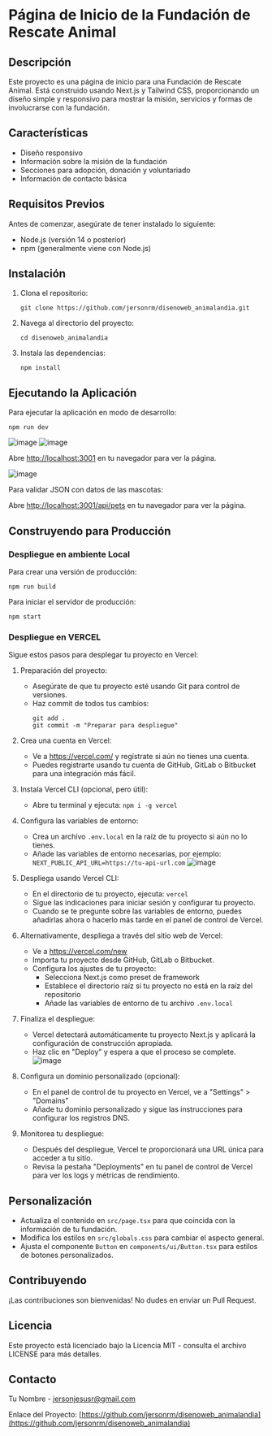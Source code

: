 # Página de Inicio de la Fundación de Rescate Animal

## Descripción

Este proyecto es una página de inicio para una Fundación de Rescate Animal. Está construido usando Next.js y Tailwind CSS, proporcionando un diseño simple y responsivo para mostrar la misión, servicios y formas de involucrarse con la fundación.

## Características

- Diseño responsivo
- Información sobre la misión de la fundación
- Secciones para adopción, donación y voluntariado
- Información de contacto básica

## Requisitos Previos

Antes de comenzar, asegúrate de tener instalado lo siguiente:
- Node.js (versión 14 o posterior)
- npm (generalmente viene con Node.js)

## Instalación

1. Clona el repositorio:
   ```
   git clone https://github.com/jersonrm/disenoweb_animalandia.git
   ```

2. Navega al directorio del proyecto:
   ```
   cd disenoweb_animalandia
   ```

3. Instala las dependencias:
   ```
   npm install
   ```

## Ejecutando la Aplicación

Para ejecutar la aplicación en modo de desarrollo:

```
npm run dev
```
![image](https://github.com/user-attachments/assets/44e33e6d-4290-4c34-99cc-ac91c8d5ff69)
![image](https://github.com/user-attachments/assets/0403b272-4e8f-4294-a669-2ebdbd621af0)


Abre [http://localhost:3001](http://localhost:3001) en tu navegador para ver la página.

![image](https://github.com/user-attachments/assets/bf2494f6-2bc3-4d91-8513-51ef943eefa1)


Para validar JSON con datos de las mascotas:

Abre [http://localhost:3001/api/pets](http://localhost:3001/api/pets) en tu navegador para ver la página.

## Construyendo para Producción

### Despliegue en ambiente Local

Para crear una versión de producción:

```
npm run build
```

Para iniciar el servidor de producción:

```
npm start
```
### Despliegue en VERCEL

Sigue estos pasos para desplegar tu proyecto en Vercel:

1. Preparación del proyecto:
   - Asegúrate de que tu proyecto esté usando Git para control de versiones.
   - Haz commit de todos tus cambios: 
     ```
     git add .
     git commit -m "Preparar para despliegue"
     ```

2. Crea una cuenta en Vercel:
   - Ve a https://vercel.com/ y regístrate si aún no tienes una cuenta.
   - Puedes registrarte usando tu cuenta de GitHub, GitLab o Bitbucket para una integración más fácil.

3. Instala Vercel CLI (opcional, pero útil):
   - Abre tu terminal y ejecuta: `npm i -g vercel`

4. Configura las variables de entorno:
   - Crea un archivo `.env.local` en la raíz de tu proyecto si aún no lo tienes.
   - Añade las variables de entorno necesarias, por ejemplo:
     `NEXT_PUBLIC_API_URL=https://tu-api-url.com`
     ![image](https://github.com/user-attachments/assets/00af80d3-30d7-4eae-8a17-07f09c9d3995)


5. Despliega usando Vercel CLI:
   - En el directorio de tu proyecto, ejecuta: `vercel`
   - Sigue las indicaciones para iniciar sesión y configurar tu proyecto.
   - Cuando se te pregunte sobre las variables de entorno, puedes añadirlas ahora o hacerlo más tarde en el panel de control de Vercel.

6. Alternativamente, despliega a través del sitio web de Vercel:
   - Ve a https://vercel.com/new
   - Importa tu proyecto desde GitHub, GitLab o Bitbucket.
   - Configura los ajustes de tu proyecto:
     - Selecciona Next.js como preset de framework
     - Establece el directorio raíz si tu proyecto no está en la raíz del repositorio
     - Añade las variables de entorno de tu archivo `.env.local`

7. Finaliza el despliegue:
   - Vercel detectará automáticamente tu proyecto Next.js y aplicará la configuración de construcción apropiada.
   - Haz clic en "Deploy" y espera a que el proceso se complete.
  ![image](https://github.com/user-attachments/assets/599e4ac4-6eab-4d2c-a103-5b1a309b5bc6)

   
8. Configura un dominio personalizado (opcional):
   - En el panel de control de tu proyecto en Vercel, ve a "Settings" > "Domains"
   - Añade tu dominio personalizado y sigue las instrucciones para configurar los registros DNS.

9. Monitorea tu despliegue:
   - Después del despliegue, Vercel te proporcionará una URL única para acceder a tu sitio.
   - Revisa la pestaña "Deployments" en tu panel de control de Vercel para ver los logs y métricas de rendimiento.

## Personalización

- Actualiza el contenido en `src/page.tsx` para que coincida con la información de tu fundación.
- Modifica los estilos en `src/globals.css` para cambiar el aspecto general.
- Ajusta el componente `Button` en `components/ui/Button.tsx` para estilos de botones personalizados.

## Contribuyendo

¡Las contribuciones son bienvenidas! No dudes en enviar un Pull Request.

## Licencia

Este proyecto está licenciado bajo la Licencia MIT - consulta el archivo LICENSE para más detalles.

## Contacto

Tu Nombre - jersonjesusr@gmail.com

Enlace del Proyecto: [https://github.com/jersonrm/disenoweb_animalandia](https://github.com/jersonrm/disenoweb_animalandia)
